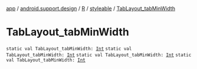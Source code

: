 [app](../../../index.md) / [android.support.design](../../index.md) / [R](../index.md) / [styleable](index.md) / [TabLayout_tabMinWidth](.)

# TabLayout_tabMinWidth

`static val TabLayout_tabMinWidth: `[`Int`](https://kotlinlang.org/api/latest/jvm/stdlib/kotlin/-int/index.html)
`static val TabLayout_tabMinWidth: `[`Int`](https://kotlinlang.org/api/latest/jvm/stdlib/kotlin/-int/index.html)
`static val TabLayout_tabMinWidth: `[`Int`](https://kotlinlang.org/api/latest/jvm/stdlib/kotlin/-int/index.html)
`static val TabLayout_tabMinWidth: `[`Int`](https://kotlinlang.org/api/latest/jvm/stdlib/kotlin/-int/index.html)